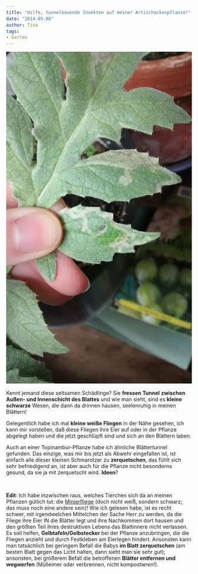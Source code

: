```yaml
---
title: "Hilfe, tunnelbauende Insekten auf meiner Artischockenpflanze!"
date: "2014-05-08" 
author: Tina
tags:
- Garten
---
```


![Minierfliegenspuren](images/1399562755932.jpg)

Kennt jemand diese seltsamen Schädlinge? Sie **fressen Tunnel** **zwischen Außen- und Innenschicht des Blattes** und wie man sieht, sind es **kleine schwarze** Wesen, die dann da drinnen hausen, seelenruhig in meinen Blättern!

Gelegentlich habe ich mal **kleine weiße Fliegen** in der Nähe gesehen, ich kann mir vorstellen, daß diese Fliegen ihre Eier auf oder in der Pflanze abgelegt haben und die jetzt geschlüpft sind und sich an den Blättern laben.

Auch an einer Topinambur-Pflanze habe ich ähnliche Blättertunnel gefunden. Das einzige, was mir bis jetzt als Abwehr eingefallen ist, ist einfach alle dieser kleinen Schmarotzer zu **zerquetschen**, das fühlt sich sehr befriedigend an, ist aber auch für die Pflanze nicht besonderns gesund, da sie ja mit zerquetscht wird. **Ideen**?

 

**Edit**: Ich habe inzwischen raus, welches Tierchen sich da an meinen Pflanzen gütlich tut: die [Minierfliege](http://de.wikipedia.org/wiki/Minierfliegen "auf Wikipedia") (doch nicht weiß, sondern schwarz; das muss noch eine andere sein)! Wie ich gelesen habe, ist es recht schwer, mit irgendwelchen Mittelchen der Sache Herr zu werden, da die Fliege ihre Eier IN die Blätter legt und ihre Nachkommen dort hausen und den größten Teil ihres destruktiven Lebens das Blattinnere nicht verlassen. Es soll helfen, **Gelbtafeln/Gelbstecker** bei der Pflanze anzubringen, die die Fliegen anzieht und durch Festkleben am Eierlegen hindert. Ansonsten kann man tatsächlich bei geringem Befall die Babys **im Blatt zerquetschen** (am besten Blatt gegen das Licht halten, dann sieht man sie sehr gut); ansonsten, bei größerem Befall die betroffenen **Blätter entfernen und wegwerfen** (Mülleimer oder verbrennen, nicht kompostieren!).
